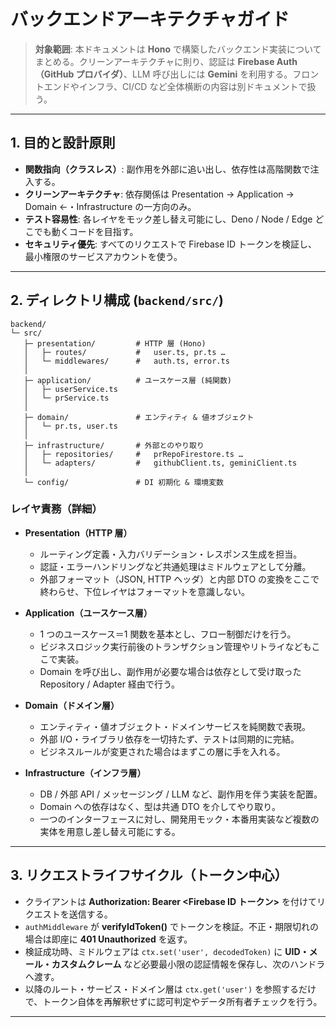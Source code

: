 # バックエンドアーキテクチャガイド

> **対象範囲**: 本ドキュメントは **Hono** で構築したバックエンド実装についてまとめる。クリーンアーキテクチャに則り、認証は **Firebase Auth（GitHub プロバイダ）**、LLM 呼び出しには **Gemini** を利用する。フロントエンドやインフラ、CI/CD など全体横断の内容は別ドキュメントで扱う。

---

## 1. 目的と設計原則

* **関数指向（クラスレス）**: 副作用を外部に追い出し、依存性は高階関数で注入する。
* **クリーンアーキテクチャ**: 依存関係は Presentation → Application → Domain ←・Infrastructure の一方向のみ。
* **テスト容易性**: 各レイヤをモック差し替え可能にし、Deno / Node / Edge どこでも動くコードを目指す。
* **セキュリティ優先**: すべてのリクエストで Firebase ID トークンを検証し、最小権限のサービスアカウントを使う。

---

## 2. ディレクトリ構成 (`backend/src/`)

```text
backend/
└─ src/
   ├─ presentation/         # HTTP 層 (Hono)
   │   ├─ routes/           #   user.ts, pr.ts …
   │   └─ middlewares/      #   auth.ts, error.ts
   │
   ├─ application/          # ユースケース層 (純関数)
   │   ├─ userService.ts
   │   └─ prService.ts
   │
   ├─ domain/               # エンティティ & 値オブジェクト
   │   └─ pr.ts, user.ts
   │
   ├─ infrastructure/       # 外部とのやり取り
   │   ├─ repositories/     #   prRepoFirestore.ts …
   │   └─ adapters/         #   githubClient.ts, geminiClient.ts
   │
   └─ config/               # DI 初期化 & 環境変数
```

### レイヤ責務（詳細）

* **Presentation（HTTP 層）**

  * ルーティング定義・入力バリデーション・レスポンス生成を担当。
  * 認証・エラーハンドリングなど共通処理はミドルウェアとして分離。
  * 外部フォーマット（JSON, HTTP ヘッダ）と内部 DTO の変換をここで終わらせ、下位レイヤはフォーマットを意識しない。

* **Application（ユースケース層）**

  * 1 つのユースケース＝1 関数を基本とし、フロー制御だけを行う。
  * ビジネスロジック実行前後のトランザクション管理やリトライなどもここで実装。
  * Domain を呼び出し、副作用が必要な場合は依存として受け取った Repository / Adapter 経由で行う。

* **Domain（ドメイン層）**

  * エンティティ・値オブジェクト・ドメインサービスを純関数で表現。
  * 外部 I/O・ライブラリ依存を一切持たず、テストは同期的に完結。
  * ビジネスルールが変更された場合はまずこの層に手を入れる。

* **Infrastructure（インフラ層）**

  * DB / 外部 API / メッセージング / LLM など、副作用を伴う実装を配置。
  * Domain への依存はなく、型は共通 DTO を介してやり取り。
  * 一つのインターフェースに対し、開発用モック・本番用実装など複数の実体を用意し差し替え可能にする。

---

## 3. リクエストライフサイクル（トークン中心）

* クライアントは **Authorization: Bearer \<Firebase ID トークン>** を付けてリクエストを送信する。
* `authMiddleware` が **verifyIdToken()** でトークンを検証。不正・期限切れの場合は即座に **401 Unauthorized** を返す。
* 検証成功時、ミドルウェアは `ctx.set('user', decodedToken)` に **UID・メール・カスタムクレーム** など必要最小限の認証情報を保存し、次のハンドラへ渡す。
* 以降のルート・サービス・ドメイン層は `ctx.get('user')` を参照するだけで、トークン自体を再解釈せずに認可判定やデータ所有者チェックを行う。

---
